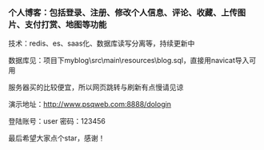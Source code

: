 ### 个人博客：包括登录、注册、修改个人信息、评论、收藏、上传图片、支付打赏、地图等功能
技术：redis、es、saas化、数据库读写分离等，持续更新中

数据库见：项目下myblog\src\main\resources\blog.sql，直接用navicat导入可用

服务器买的比较便宜，所以网页跳转与刷新有点慢请见谅

演示地址：http://www.psqweb.com:8888/dologin

登陆账号：user 密码：123456

最后希望大家点个star，感谢！
